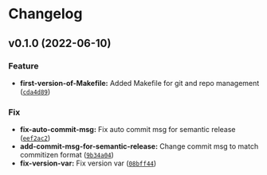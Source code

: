 # Changelog

<!--next-version-placeholder-->

## v0.1.0 (2022-06-10)
### Feature
* **first-version-of-Makefile:** Added Makefile for git and repo management ([`cda4d89`](https://github.com/jam82/test-release/commit/cda4d89fb22a1db8d425851da490d42f0570864c))

### Fix
* **fix-auto-commit-msg:** Fix auto commit msg for semantic release ([`eef2ac2`](https://github.com/jam82/test-release/commit/eef2ac26c64e773da02e65f20776bfc76f0a2a27))
* **add-commit-msg-for-semantic-release:** Change commit msg to match commitizen format ([`9b34a04`](https://github.com/jam82/test-release/commit/9b34a0496877ed206a2e5ad4cf3b2143c8fed9f2))
* **fix-version-var:** Fix version var ([`08bff44`](https://github.com/jam82/test-release/commit/08bff44ed87c84a49936344742c305cf28fe02b1))
